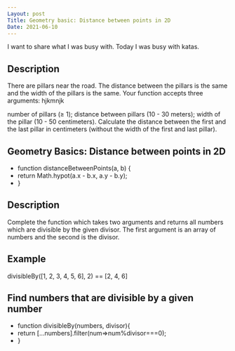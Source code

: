 ```yaml
---
Layout: post
Title: Geometry basic: Distance between points in 2D
Date: 2021-06-10
---
```


I want to share what I was busy with. Today I was busy with katas.

## Description

There are pillars near the road. The distance between the pillars is the same and the width of the pillars is the same. Your function accepts three arguments:
hjkmnjk

number of pillars (≥ 1);
distance between pillars (10 - 30 meters);
width of the pillar (10 - 50 centimeters).
Calculate the distance between the first and the last pillar in centimeters (without the width of the first and last pillar).

## Geometry Basics: Distance between points in 2D

- function distanceBetweenPoints(a, b) {
- return Math.hypot(a.x - b.x, a.y - b.y);
- }

## Description

Complete the function which takes two arguments and returns all numbers which are divisible by the given divisor. The first argument is an array of numbers and the second is the divisor.

## Example

divisibleBy([1, 2, 3, 4, 5, 6], 2) == [2, 4, 6]

## Find numbers that are divisible by a given number

- function divisibleBy(numbers, divisor){
- return [...numbers].filter(num=>num%divisor===0);
- }
